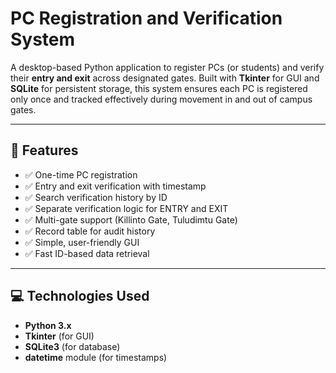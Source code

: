 # PC Registration and Verification System

A desktop-based Python application to register PCs (or students) and verify their **entry and exit** across designated gates. Built with **Tkinter** for GUI and **SQLite** for persistent storage, this system ensures each PC is registered only once and tracked effectively during movement in and out of campus gates.

---

## 📌 Features

- ✅ One-time PC registration
- ✅ Entry and exit verification with timestamp
- ✅ Search verification history by ID
- ✅ Separate verification logic for ENTRY and EXIT
- ✅ Multi-gate support (Killinto Gate, Tuludimtu Gate)
- ✅ Record table for audit history
- ✅ Simple, user-friendly GUI
- ✅ Fast ID-based data retrieval

---

## 💻 Technologies Used

- **Python 3.x**
- **Tkinter** (for GUI)
- **SQLite3** (for database)
- **datetime** module (for timestamps)
